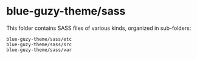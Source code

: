 # blue-guzy-theme/sass

This folder contains SASS files of various kinds, organized in sub-folders:

    blue-guzy-theme/sass/etc
    blue-guzy-theme/sass/src
    blue-guzy-theme/sass/var
